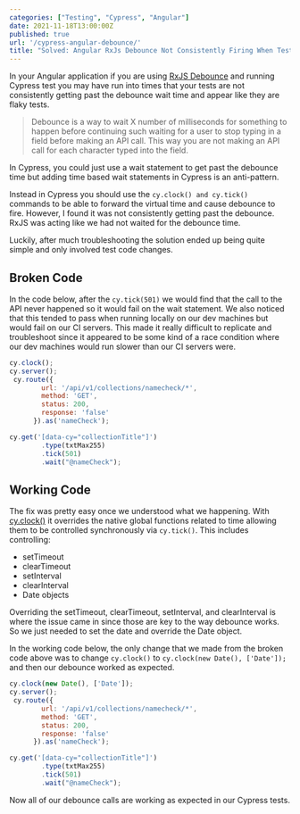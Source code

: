 ```yaml
---
categories: ["Testing", "Cypress", "Angular"]
date: 2021-11-18T13:00:00Z
published: true
url: '/cypress-angular-debounce/'
title: "Solved: Angular RxJs Debounce Not Consistently Firing When Testing With Cypress"
---
```


In your Angular application if you are using [RxJS Debounce](https://rxjs.dev/api/operators/debounce) and running Cypress test you may have run into times that your tests are not consistently getting past the debounce wait time and appear like they are flaky tests. 

> Debounce is a way to wait X number of milliseconds for something to happen before continuing such waiting for a user to stop typing in a field before making an API call.  This  way you are not making an API call for each character typed into the field.

In Cypress, you could just use a wait statement to get past the debounce time but adding time based wait statements in Cypress is an anti-pattern.

Instead in Cypress you should use the  `cy.clock() and cy.tick()` commands to be able to forward the virtual time and cause debounce to fire.  However, I found it was not consistently getting past the debounce.  RxJS was acting like we had not waited for the debounce time. 

Luckily, after much troubleshooting the solution ended up being quite simple and only involved test code changes.

<!--more-->

## Broken Code

In the code below, after the `cy.tick(501)` we would find that the call to the API never happened so it would fail on the wait statement.  We also noticed that this tended to pass when running locally on our dev machines but would fail on our CI servers.  This made it really difficult to replicate and troubleshoot since it appeared to be some kind of a race condition where our dev machines would run slower than our CI servers were.

```js
cy.clock();
cy.server();
 cy.route({
        url: '/api/v1/collections/namecheck/*',
        method: 'GET',
        status: 200,
        response: 'false'
      }).as('nameCheck');

cy.get('[data-cy="collectionTitle"]')
        .type(txtMax255)
        .tick(501)
        .wait("@nameCheck");
```

## Working Code

The fix was pretty easy once we understood what we happening.  With [cy.clock()](https://docs.cypress.io/api/commands/clock) it overrides the native global functions related to time allowing them to be controlled synchronously via `cy.tick()`.  This includes controlling:

* setTimeout
* clearTimeout
* setInterval
* clearInterval
* Date objects

Overriding the setTimeout, clearTimeout, setInterval, and clearInterval is where the issue came in since those are key to the way debounce works.  So we just needed to set the date and override the Date object.

In the working code below, the only change that we made from the broken code above was to change `cy.clock()` to `cy.clock(new Date(), ['Date']);` and then our debounce worked as expected.

```js
cy.clock(new Date(), ['Date']);
cy.server();
 cy.route({
        url: '/api/v1/collections/namecheck/*',
        method: 'GET',
        status: 200,
        response: 'false'
      }).as('nameCheck');

cy.get('[data-cy="collectionTitle"]')
        .type(txtMax255)
        .tick(501)
        .wait("@nameCheck");
```

Now all of our debounce calls are working as expected in our Cypress tests.
